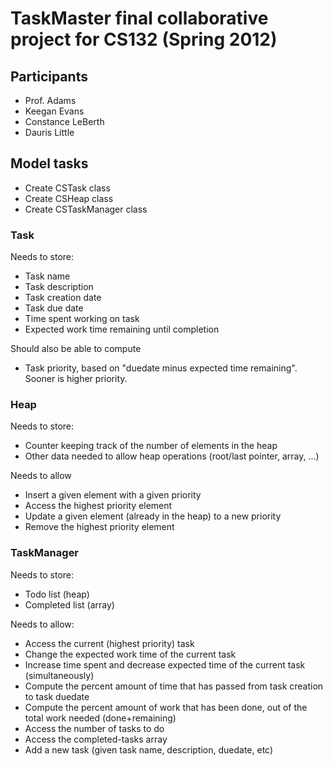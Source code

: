 # TaskMaster final collaborative project for CS132 (Spring 2012)

## Participants

* Prof. Adams
* Keegan Evans
* Constance LeBerth
* Dauris Little

## Model tasks

* Create CSTask class
* Create CSHeap class
* Create CSTaskManager class

### Task

Needs to store:

* Task name
* Task description
* Task creation date
* Task due date
* Time spent working on task
* Expected work time remaining until completion

Should also be able to compute

* Task priority, based on "duedate minus expected time remaining". Sooner is higher priority.

### Heap

Needs to store:

* Counter keeping track of the number of elements in the heap
* Other data needed to allow heap operations (root/last pointer, array, ...)

Needs to allow

* Insert a given element with a given priority
* Access the highest priority element
* Update a given element (already in the heap) to a new priority
* Remove the highest priority element

### TaskManager

Needs to store:

* Todo list (heap)
* Completed list (array)

Needs to allow:

* Access the current (highest priority) task
* Change the expected work time of the current task
* Increase time spent and decrease expected time of the current task (simultaneously)
* Compute the percent amount of time that has passed from task creation to task duedate
* Compute the percent amount of work that has been done, out of the total work needed (done+remaining)
* Access the number of tasks to do
* Access the completed-tasks array
* Add a new task (given task name, description, duedate, etc)
